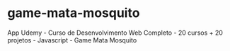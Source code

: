 # game-mata-mosquito
App Udemy - Curso de Desenvolvimento Web Completo - 20 cursos + 20 projetos - Javascript - Game Mata Mosquito
